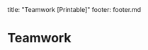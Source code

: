 <frontmatter>
title: "Teamwork [Printable]"
footer: footer.md
</frontmatter>

<include src="navbar.md" boilerplate />

<link rel="stylesheet" href="{{baseUrl}}/css/textbook.css">

<div class="website-content">

<div id="main">

# Teamwork

<include src="teamStructures/unit-inParent-asFlat-print.md" boilerplate />

</div>

</div>
